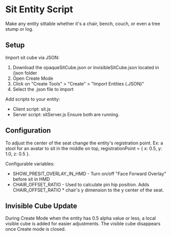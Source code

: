 # Sit Entity Script

Make any entity sittable whether it's a chair, bench, couch, or even a tree stump or log.

## Setup

Import sit cube via JSON:
1. Download the opaqueSitCube.json or invisibleSitCube.json located in /json folder
2. Open Create Mode
3. Click on "Create Tools" > "Create" > "Import Entities (.JSON)" 
4. Select the .json file to import

Add scripts to your entity:
- Client script: sit.js 
- Server script: sitServer.js
Ensure both are running.

## Configuration

To adjust the center of the seat change the entity's registration point.
Ex: a stool for an avatar to sit in the middle on top, registrationPoint = { x: 0.5, y: 1.0, z: 0.5 }.

Configurable variables:
- SHOW_PRESIT_OVERLAY_IN_HMD - Turn on/off "Face Forward Overlay" before sit in HMD
- CHAIR_OFFSET_RATIO - Used to calculate pin hip position. Adds CHAIR_OFFSET_RATIO * chair's y dimension to the y center of the seat.

## Invisible Cube Update

 During Create Mode when the entity has 0.5 alpha value or less, a local visible cube is added for easier adjustments. The visible cube disappears once Create mode is closed.
